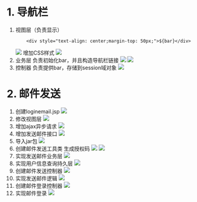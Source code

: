 # 1. 导航栏
1. 视图层（负责显示）
	```
		<div style="text-align: center;margin-top: 50px;">${bar}</div>	
	```
	![](day11_files/1.jpg)
	增加CSS样式
	![](day11_files/5.jpg)
2. 业务层
	负责初始化bar，并且构造导航栏链接
	![](day11_files/2.jpg)
	![](day11_files/3.jpg)
3. 控制器
	负责提供bar，存储到session域对象
	![](day11_files/4.jpg)
	
# 2. 邮件发送
1. 创建loginemail.jsp
![](day11_files/8.jpg)
2. 修改视图层
![](day11_files/9.jpg)
3. 增加ajax异步请求
![](day11_files/10.jpg)
4. 增加发送邮件接口
![](day11_files/7.jpg)
5. 导入jar包
![](day11_files/6.jpg)
6. 创建邮件发送工具类
生成授权码
![](day11_files/18.jpg)
![](day11_files/11.jpg)
7. 实现发送邮件业务层
![](day11_files/12.jpg)
8. 实现用户信息查询持久层
![](day11_files/17.jpg)
9. 创建邮件发送控制器
![](day11_files/13.jpg)
10. 实现发送邮件逻辑
![](day11_files/14.jpg)
11. 创建邮件登录控制器
![](day11_files/15.jpg)
12. 实现邮件登录
![](day11_files/16.jpg)

